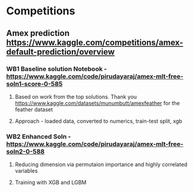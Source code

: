 # Competitions

## Amex prediction https://www.kaggle.com/competitions/amex-default-prediction/overview

### WB1 Baseline solution Notebook - https://www.kaggle.com/code/pirudayaraj/amex-mlt-free-soln1-score-0-585

1) Based on work from the top solutions. Thank you https://www.kaggle.com/datasets/munumbutt/amexfeather for the feather dataset

2) Approach - loaded data, converted to numerics, train-test split, xgb

### WB2 Enhanced Soln - https://www.kaggle.com/code/pirudayaraj/amex-mlt-free-soln2-0-588

1) Reducing dimension via permutaion importance and highly correlated variables

2) Training with XGB and LGBM
 
